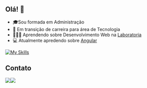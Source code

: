 ## Olá! 👋

<!--
**erikapeloggia/erikapeloggia** is a ✨ _special_ ✨ repository because its `README.md` (this file) appears on your GitHub profile.

Here are some ideas to get you started:-->

- 🎓Sou formada em Administração
- 💼 Em transição de carreira para área de Tecnologia
- 👩🏻‍💻 Aprendendo sobre Desenvolvimento Web na [Laboratoria](https://www.laboratoria.la/br)
- 💻 Atualmente apredendo sobre [Angular](https://github.com/angular)

[![My Skills](https://skillicons.dev/icons?i=html,css,javascript,git,nodejs,jest,bootstrap,angular,typescript,vscode,ps,figma&theme=dark)](https://skillicons.dev)

<!--![CSS3](https://img.shields.io/badge/css3-%231572B6.svg?style=for-the-badge&logo=css3&logoColor=white)
![HTML5](https://img.shields.io/badge/html5-%23E34F26.svg?style=for-the-badge&logo=html5&logoColor=white)
![JavaScript](https://img.shields.io/badge/javascript-%23323330.svg?style=for-the-badge&logo=javascript&logoColor=%23F7DF1E)
![NodeJS](https://img.shields.io/badge/node.js-6DA55F?style=for-the-badge&logo=node.js&logoColor=white)
![Angular](https://img.shields.io/badge/angular-%23DD0031.svg?style=for-the-badge&logo=angular&logoColor=white)
![TypeScript](https://img.shields.io/badge/typescript-%23007ACC.svg?style=for-the-badge&logo=typescript&logoColor=white)-->

## Contato

<a href="https://www.linkedin.com/in/erikaakagi/" target="_blank"><img src="https://img.shields.io/badge/-LinkedIn-%230077B5?style=for-the-badge&logo=linkedin&logoColor=white" target="_blank"></a><a href = "mailto:erikapeloggia@gmail.com"><img src="https://img.shields.io/badge/-Gmail-%23333?style=for-the-badge&logo=gmail&logoColor=white" target="_blank"></a>

